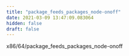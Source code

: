 ```yaml
---
title: "package_feeds_packages_node-onoff"
date: 2021-03-09 13:47:09.083064
hidden: false
draft: false
---
```


x86/64/package_feeds_packages_node-onoff

